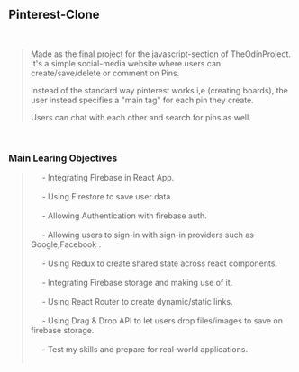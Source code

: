 ## Pinterest-Clone
<br/>

> Made as the final project for the javascript-section of TheOdinProject.
> It's a simple social-media website where users can create/save/delete or comment on Pins.
>
> Instead of the standard way pinterest works i,e (creating boards), the user instead specifies a "main tag" for each pin they create.
>
> Users can chat with each other and search for pins as well.<br/>
<br/>

### Main Learing Objectives
> &nbsp;&nbsp;&nbsp;&nbsp; - Integrating Firebase in React App. <br/><br/>
> &nbsp;&nbsp;&nbsp;&nbsp; - Using Firestore to save user data. <br/><br/>
> &nbsp;&nbsp;&nbsp;&nbsp; - Allowing Authentication with firebase auth. <br/><br/>
> &nbsp;&nbsp;&nbsp;&nbsp; - Allowing users to sign-in with sign-in providers such as Google,Facebook . <br/><br/>
> &nbsp;&nbsp;&nbsp;&nbsp; - Using Redux to create shared state across react components.<br/><br/>
> &nbsp;&nbsp;&nbsp;&nbsp; - Integrating Firebase storage and making use of it. <br/><br/>
> &nbsp;&nbsp;&nbsp;&nbsp; - Using React Router to create dynamic/static links. <br/><br/>
> &nbsp;&nbsp;&nbsp;&nbsp; - Using Drag & Drop API to let users drop files/images to save on firebase storage. <br/><br/>
> &nbsp;&nbsp;&nbsp;&nbsp; - Test my skills and prepare for real-world applications. <br/><br/>

